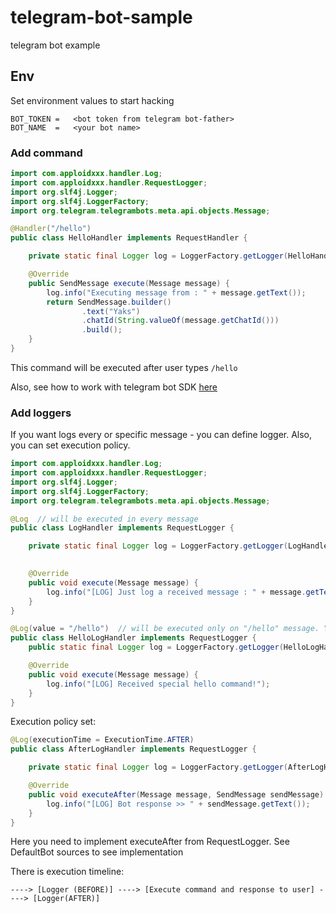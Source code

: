 # telegram-bot-sample
telegram bot example

## Env

Set environment values to start hacking
```
BOT_TOKEN =   <bot token from telegram bot-father>
BOT_NAME  =   <your bot name>
```

### Add command
```java
import com.apploidxxx.handler.Log;
import com.apploidxxx.handler.RequestLogger;
import org.slf4j.Logger;
import org.slf4j.LoggerFactory;
import org.telegram.telegrambots.meta.api.objects.Message;

@Handler("/hello")
public class HelloHandler implements RequestHandler {

    private static final Logger log = LoggerFactory.getLogger(HelloHandler.class);

    @Override
    public SendMessage execute(Message message) {
        log.info("Executing message from : " + message.getText());
        return SendMessage.builder()
                .text("Yaks")
                .chatId(String.valueOf(message.getChatId()))
                .build();
    }
}
```

This command will be executed after user types `/hello`

Also, see how to work with telegram bot SDK [here](https://github.com/rubenlagus/TelegramBots)

### Add loggers

If you want logs every or specific message - you can define logger. Also, you can set execution policy.

```java
import com.apploidxxx.handler.Log;
import com.apploidxxx.handler.RequestLogger;
import org.slf4j.Logger;
import org.slf4j.LoggerFactory;
import org.telegram.telegrambots.meta.api.objects.Message;

@Log  // will be executed in every message
public class LogHandler implements RequestLogger {

    private static final Logger log = LoggerFactory.getLogger(LogHandler.class);

    
    @Override
    public void execute(Message message) {
        log.info("[LOG] Just log a received message : " + message.getText());
    }
}
```
```java
@Log(value = "/hello")  // will be executed only on "/hello" message. You can specify this value with another string or regex
public class HelloLogHandler implements RequestLogger {
    public static final Logger log = LoggerFactory.getLogger(HelloLogHandler.class);

    @Override
    public void execute(Message message) {
        log.info("[LOG] Received special hello command!");
    }
}

```

Execution policy set:
```java
@Log(executionTime = ExecutionTime.AFTER)
public class AfterLogHandler implements RequestLogger {

    private static final Logger log = LoggerFactory.getLogger(AfterLogHandler.class);

    @Override
    public void executeAfter(Message message, SendMessage sendMessage) {
        log.info("[LOG] Bot response >> " + sendMessage.getText());
    }
}
```

Here you need to implement executeAfter from RequestLogger. See DefaultBot sources to see implementation

There is execution timeline:
```
----> [Logger (BEFORE)] ----> [Execute command and response to user] ----> [Logger(AFTER)]
```
